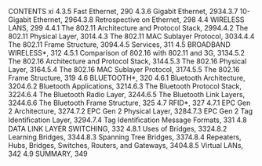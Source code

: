 CONTENTS xi
4.3.5 Fast Ethernet, 290
4.3.6 Gigabit Ethernet, 2934.3.7 10-Gigabit Ethernet, 2964.3.8 Retrospective on Ethernet, 298
4.4 WIRELESS LANS, 299
4.4.1 The 802.11 Architecture and Protocol Stack, 2994.4.2 The 802.11 Physical Layer, 3014.4.3 The 802.11 MAC Sublayer Protocol, 3034.4.4 The 802.11 Frame Structure, 3094.4.5 Services, 311
4.5 BROADBAND WIRELESS*, 312
4.5.1 Comparison of 802.16 with 802.11 and 3G, 3134.5.2 The 802.16 Architecture and Protocol Stack, 3144.5.3 The 802.16 Physical Layer, 3164.5.4 The 802.16 MAC Sublayer Protocol, 3174.5.5 The 802.16 Frame Structure, 319
4.6 BLUETOOTH*, 320
4.6.1 Bluetooth Architecture, 3204.6.2 Bluetooth Applications, 3214.6.3 The Bluetooth Protocol Stack, 3224.6.4 The Bluetooth Radio Layer, 3244.6.5 The Bluetooth Link Layers, 3244.6.6 The Bluetooth Frame Structure, 325
4.7 RFID*, 327
4.7.1 EPC Gen 2 Architecture, 3274.7.2 EPC Gen 2 Physical Layer, 3284.7.3 EPC Gen 2 Tag Identiﬁcation Layer, 3294.7.4 Tag Identiﬁcation Message Formats, 331
4.8 DATA LINK LAYER SWITCHING, 332
4.8.1 Uses of Bridges, 3324.8.2 Learning Bridges, 3344.8.3 Spanning Tree Bridges, 3374.8.4 Repeaters, Hubs, Bridges, Switches, Routers, and Gateways, 3404.8.5 Virtual LANs, 342
4.9 SUMMARY, 349